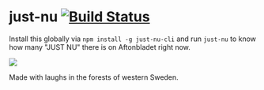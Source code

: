 # just-nu [![Build Status](https://travis-ci.org/enjikaka/just-nu.svg?branch=master)](https://travis-ci.org/enjikaka/just-nu)

Install this globally via `npm install -g just-nu-cli` and run `just-nu` to know how many "JUST NU" there is on Aftonbladet right now.

![](http://image.prntscr.com/image/e6cf90bc45b24c268cc0c77a2bbb4632.png)

Made with laughs in the forests of western Sweden.
